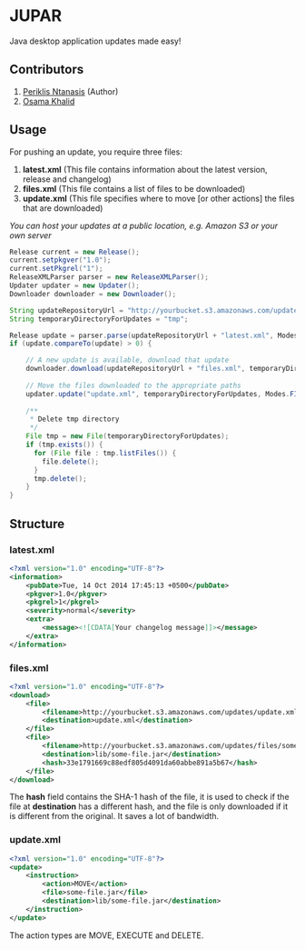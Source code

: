 JUPAR
=====

Java desktop application updates made easy!

Contributors
------------

1. [Periklis Ntanasis](http://masterex.github.io/archive/2011/12/25/jupar.html) (Author)
2. [Osama Khalid](http://codinghazard.com)

Usage
-----

For pushing an update, you require three files:

1. **latest.xml** (This file contains information about the latest version, release and changelog)
2. **files.xml** (This file contains a list of files to be downloaded)
3. **update.xml** (This file specifies where to move [or other actions] the files that are downloaded)

*You can host your updates at a public location, e.g. Amazon S3 or your own server*

```java
Release current = new Release();
current.setpkgver("1.0");
current.setPkgrel("1");
ReleaseXMLParser parser = new ReleaseXMLParser();
Updater updater = new Updater();
Downloader downloader = new Downloader();

String updateRepositoryUrl = "http://yourbucket.s3.amazonaws.com/updates/";
String temporaryDirectoryForUpdates = "tmp";

Release update = parser.parse(updateRepositoryUrl + "latest.xml", Modes.URL);
if (update.compareTo(update) > 0) {

    // A new update is available, download that update
    downloader.download(updateRepositoryUrl + "files.xml", temporaryDirectoryForUpdates, Modes.URL);
    
    // Move the files downloaded to the appropriate paths
    updater.update("update.xml", temporaryDirectoryForUpdates, Modes.FILE);    
    
    /**
     * Delete tmp directory
     */
    File tmp = new File(temporaryDirectoryForUpdates);
    if (tmp.exists()) {
      for (File file : tmp.listFiles()) {
        file.delete();
      }
      tmp.delete();
    }
}
```

Structure
---------

### latest.xml

```xml
<?xml version="1.0" encoding="UTF-8"?>
<information>
    <pubDate>Tue, 14 Oct 2014 17:45:13 +0500</pubDate>
    <pkgver>1.0</pkgver>
    <pkgrel>1</pkgrel>
    <severity>normal</severity>
    <extra>
        <message><![CDATA[Your changelog message]]></message>
    </extra>
</information>
```

### files.xml

```xml
<?xml version="1.0" encoding="UTF-8"?>
<download>
    <file>
    	<filename>http://yourbucket.s3.amazonaws.com/updates/update.xml</filename>
    	<destination>update.xml</destination>
    </file>
    <file>
    	<filename>http://yourbucket.s3.amazonaws.com/updates/files/some-file.jar</filename>
    	<destination>lib/some-file.jar</destination>
    	<hash>33e1791669c88edf805d4091da60abbe891a5b67</hash>
    </file>
</download>
```

The **hash** field contains the SHA-1 hash of the file, it is used to check if the file at **destination** has a different hash, and the file is only downloaded if it is different from the original. It saves a lot of bandwidth.

### update.xml

```xml
<?xml version="1.0" encoding="UTF-8"?>
<update>
    <instruction>
        <action>MOVE</action>
        <file>some-file.jar</file>
        <destination>lib/some-file.jar</destination>
    </instruction>
</update>
```

The action types are MOVE, EXECUTE and DELETE.
